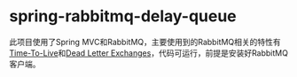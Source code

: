 # spring-rabbitmq-delay-queue
此项目使用了Spring MVC和RabbitMQ，主要使用到的RabbitMQ相关的特性有[Time-To-Live](https://www.rabbitmq.com/ttl.html)和[Dead Letter Exchanges](https://www.rabbitmq.com/dlx.html)，代码可运行，前提是安装好RabbitMQ客户端。